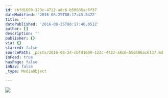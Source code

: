 ```yaml
---
id: cbfd1600-123c-4722-a8c6-b50686ac6f37
dateModified: '2016-08-25T08:17:45.542Z'
title: ''
datePublished: '2016-08-25T08:17:46.051Z'
author: []
description: ''
publisher: {}
via: {}
starred: false
sourcePath: _posts/2016-08-24-cbfd1600-123c-4722-a8c6-b50686ac6f37.md
inFeed: true
hasPage: false
inNav: false
_type: MediaObject

---
```

![](https://the-grid-user-content.s3-us-west-2.amazonaws.com/ef42d6c4-da2a-4fc4-a9af-ab69d73a15a2.jpg)